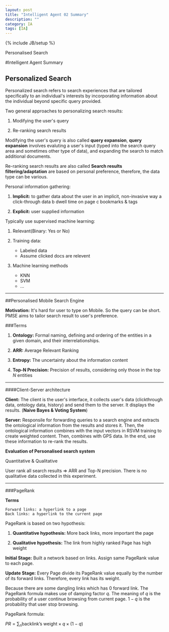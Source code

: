 ```yaml
---
layout: post
title: "Intelligent Agent 02 Summary"
description: ""
category: IA
tags: [IA]
---
```

{% include JB/setup %}

Personalised Search

<!--more-->


#Intelligent Agent Summary

## Personalized Search

Personalized search refers to search experiences that are tailored specifically to an individual's interests by incorporating information
about the individual beyond specific query provided.

Two general approaches to personalizing search results:

1. Modifying the user's query

2. Re-ranking search results


Modifying the user's query is also called **query expansion**, **query expansion** involves evaluting a user's 
input (typed into the search query area and sometimes other type of data), and expanding the search to match additional documents.

Re-ranking search results are also called **Search results filtering/adaptation** 
are based on personal preference, therefore, the data type can be various.

Personal information gathering:

1. **Implicit:** to gather data about the user in an implicit, non-invasive way
	a click-through data
	b dwell time on page
	c bookmarks & tags

2. **Explicit:** user supplied information

Typically use supervised machine learning:

1. Relevant(Binary: Yes or No)

2. Training data:
	+ Labeled data
	+ Assume clicked docs are relevent

3. Machine learning methods

	+ KNN
	+ SVM
	+ ...

---

##Personalised Mobile Search Engine

**Motivation:** It's hard for user to type on Mobile. So the query can
be short. PMSE aims to tailor search result to user's preference.

###Terms

1. **Ontology:** Formal naming, defining and ordering of the entities in a 
given domain, and their interrelationships.

2. **ARR:** Average Relevant Ranking

3. **Entropy:** The uncertainty about the information content

4. **Top-N Precision:** Precision of results, considering only those in the top $N$ entities

---

####Client-Server architecture

**Client:** The client is the user's interface, it collects user's data (clickthrough data, ontology data, history) and send them
to the server. It displays the results. (**Naive Bayes & Voting System**)

**Server:** Responsile for forwarding queries to a search engine and extracts the ontological information from the results and stores it.
Then, the ontological information combines with the input vectors in RSVM training to create weighted content. Then, combines with GPS 
data. In the end, use these information to re-rank the results.

**Evaluation of Personalised search system**

Quantitative & Qualitative

User rank all search results $\Rightarrow$ ARR and Top-N precision. There is no qualitative data collected in this experiment.

---

###PageRank

**Terms**

    Forward links: a hyperlink to a page 
    Back links: a hyperlink to the current page

PageRank is based on two hypothesis:

1. **Quantitative hypothesis:** More back links, more important the page

2. **Qualitative hypothesis:** The link from highly ranked Page has high weight

**Initial Stage:** Built a network based on links. Assign same PageRank value to each page.

**Update Stage:** Every Page divide its PageRank value equally by the number of its forward links. Therefore, every link has its weight.

Because there are some dangling links which has 0 forward link. The PageRank formula makes use of damping factor $q$. The meaning of 
$q$ is the probability of a user continue browsing from current page. $1 - q$ is the probability that user stop browsing.

PageRank formula: 

$PR = \sum_{n} \text{backlink's weight} \times q \times (1 - q)$



